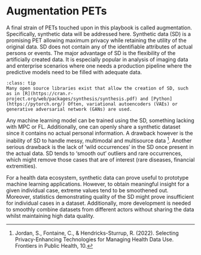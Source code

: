 # Augmentation PETs
A final strain of PETs touched upon in this playbook is called augmentation. Specifically, synthetic data will be addressed here. Synthetic data (SD) is a promising PET allowing maximum privacy while retaining the utility of the original data. SD does not contain any of the identifiable attributes of actual persons or events. The major advantage of SD is the flexibility of the artificially created data. It is especially popular in analysis of imaging data and enterprise scenarios where one needs a production pipeline where the predictive models need to be filled with adequate data. 

```{admonition} Implementations
:class: tip
Many open source libraries exist that allow the creation of SD, such as in [R](https://cran.r-project.org/web/packages/synthesis/synthesis.pdf) and [Python](https://pytorch.org/) Often, variational autoencoders (VAEs) or generative adversarial network (GANs) are used.
``` 

Any machine learning model can be trained using the SD, something lacking with MPC or FL. Additionally, one can openly share a synthetic dataset since it contains no actual personal information. A drawback however is the inability of SD to handle messy, multimodal and multisource data [^footnote1]. Another serious drawback is the lack of ‘wild occurrences’ in the SD once present in the actual data. SD tends to ‘smooth out’ outliers and rare occurrences, which might remove those cases that are of interest (rare diseases, financial extremities). 

For a health data ecosystem, synthetic data can prove useful to prototype machine learning applications. However, to obtain meaningful insight for a given individual case, extreme values tend to be smoothened out. Moreover, statistics demonstrating quality of the SD might prove insufficient for individual cases in a dataset. Additionally, more development is needed to smoothly combine datasets from different actors without sharing the data whilst maintaining high data quality.  

[^footnote1]:Jordan, S., Fontaine, C., & Hendricks-Sturrup, R. (2022). Selecting Privacy-Enhancing Technologies for Managing Health Data Use. Frontiers in Public Health, 10.
